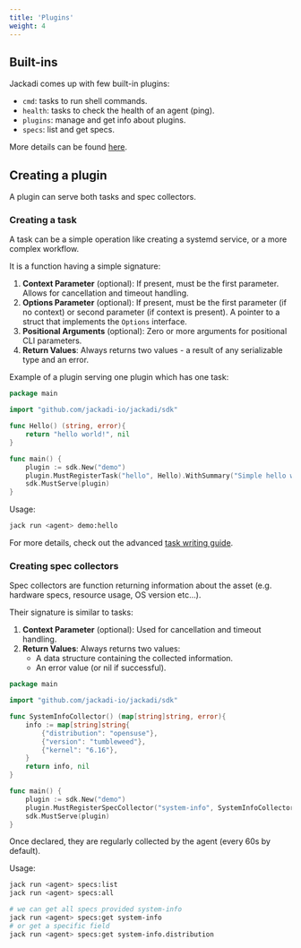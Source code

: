 ```yaml
---
title: 'Plugins'
weight: 4
---
```


## Built-ins

Jackadi comes up with few built-in plugins:
* `cmd`: tasks to run shell commands.
* `health`: tasks to check the health of an agent (ping).
* `plugins`: manage and get info about plugins.
* `specs`: list and get specs.

More details can be found [here](/docs/advanced_guides/builtin_plugins).

## Creating a plugin

A plugin can serve both tasks and spec collectors.

### Creating a task

A task can be a simple operation like creating a systemd service, or a more complex workflow.

It is a function having a simple signature:
1. **Context Parameter** (optional): If present, must be the first parameter. Allows for cancellation and timeout handling.
2. **Options Parameter** (optional): If present, must be the first parameter (if no context) or second parameter (if context is present). A pointer to a struct that implements the `Options` interface.
3. **Positional Arguments** (optional): Zero or more arguments for positional CLI parameters.
4. **Return Values**: Always returns two values - a result of any serializable type and an error.

Example of a plugin serving one plugin which has one task:
```go {filename="demo.go"}
package main

import "github.com/jackadi-io/jackadi/sdk"

func Hello() (string, error){
	return "hello world!", nil
}

func main() {
	plugin := sdk.New("demo")
	plugin.MustRegisterTask("hello", Hello).WithSummary("Simple hello world")
	sdk.MustServe(plugin)
}
```

Usage:
```sh {filename="command"}
jack run <agent> demo:hello
```

For more details, check out the advanced [task writing guide](TODO).

### Creating spec collectors

Spec collectors are function returning information about the asset (e.g. hardware specs, resource usage, OS version etc...).

Their signature is similar to tasks:
1. **Context Parameter** (optional): Used for cancellation and timeout handling.
2. **Return Values**: Always returns two values:
   - A data structure containing the collected information.
   - An error value (or nil if successful).

```go {filename="demo.go"}
package main

import "github.com/jackadi-io/jackadi/sdk"

func SystemInfoCollector() (map[string]string, error){
	info := map[string]string{
		{"distribution": "opensuse"},
		{"version": "tumbleweed"},
		{"kernel": "6.16"},
	}
	return info, nil
}

func main() {
	plugin := sdk.New("demo")
	plugin.MustRegisterSpecCollector("system-info", SystemInfoCollector)
	sdk.MustServe(plugin)
}
```

Once declared, they are regularly collected by the agent (every 60s by default).

Usage:
```sh {filename="commands"}
jack run <agent> specs:list
jack run <agent> specs:all

# we can get all specs provided system-info
jack run <agent> specs:get system-info
# or get a specific field
jack run <agent> specs:get system-info.distribution
```
